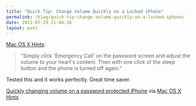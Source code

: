 ```yaml
---
title: "Quick Tip: Change Volume Quickly on a Locked iPhone"
permalink: /blog/quick-tip-change-volume-quickly-on-a-locked-iphone/
date: 2011-07-29 21:04:16
layout: post
---
```


[Mac OS X Hints](http://hints.macworld.com/article.php?story=20110722201229322):

> "Simply click 'Emergency Call' on the password screen and adjust the volume to your heart's content. Then with one click of the sleep button and the phone is turned off again."

Tested this and it works perfectly. Great time saver.

[Quickly changing volume on a password protected iPhone](http://hints.macworld.com/article.php?story=20110722201229322) via [Mac OS X Hints](http://hints.macworld.com/)